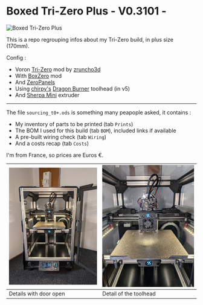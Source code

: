 # Boxed Tri-Zero Plus - V0.3101 -

<img src="images/3.png" alt="Boxed Tri-Zero Plus" height="800"/>

This is a repo regrouping infos about my Tri-Zero build, in plus size (170mm).

Config :
 - Voron [Tri-Zero](https://github.com/zruncho3d/tri-zero) mod by [zruncho3d](https://github.com/zruncho3d)
 - With [BoxZero](https://github.com/zruncho3d/BoxZero) mod
 - And [ZeroPanels](https://github.com/zruncho3d/ZeroPanels)
 - Using [chirpy's](https://github.com/chirpy2605) [Dragon Burner](https://github.com/chirpy2605/voron/tree/main/V0/Dragon_Burner) toolhead (in v5)
 - And [Sherpa Mini](https://github.com/Annex-Engineering/Sherpa_Mini-Extruder) extruder

---

The file `sourcing_t0+.ods` is something many peapople asked, it contains :
 - My inventory of parts to be printed (tab `Prints`)
 - The BOM I used for this build (tab `BOM`), included links if available
 - A pre-built wiring check (tab `Wiring`)
 - And a costs recap (tab `Costs`)

I'm from France, so prices are Euros €.

| ![Door open](images/2.jpg) | ![Toolhead](images/1.jpg) |
| - | - |
| Details with door open | Detail of the toolhead |
